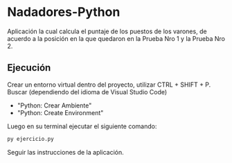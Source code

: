 # Nadadores-Python

Aplicación la cual calcula el puntaje de los puestos de los varones, de acuerdo a la posición en la que quedaron en la Prueba Nro 1 y la Prueba Nro 2.

## Ejecución
Crear un entorno virtual dentro del proyecto, utilizar CTRL + SHIFT + P. Buscar (dependiendo del idioma de Visual Studio Code)
- "Python: Crear Ambiente"
- "Python: Create Environment"

Luego en su terminal ejecutar el siguiente comando:
```python
py ejercicio.py
```
Seguir las instrucciones de la aplicación.